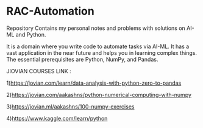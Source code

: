  # RAC-Automation
Repository Contains my personal notes and problems with solutions on AI-ML and Python.

It is a domain where you write code to automate tasks via AI-ML. It has a vast application in the near future and helps you in learning complex things. The essential prerequisites are Python, NumPy, and Pandas.

JIOVIAN COURSES LINK :

1)https://jovian.com/learn/data-analysis-with-python-zero-to-pandas

2)https://jovian.com/aakashns/python-numerical-computing-with-numpy

3)https://jovian.ml/aakashns/100-numpy-exercises

4)https://www.kaggle.com/learn/python
